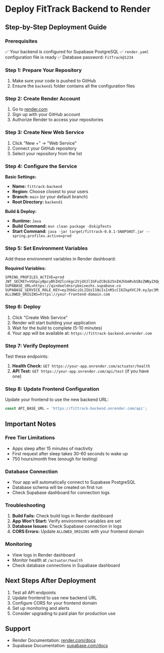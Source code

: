 # Deploy FitTrack Backend to Render

## Step-by-Step Deployment Guide

### Prerequisites
✅ Your backend is configured for Supabase PostgreSQL
✅ `render.yaml` configuration file is ready
✅ Database password: `FitTrack@1234`

### Step 1: Prepare Your Repository
1. Make sure your code is pushed to GitHub
2. Ensure the `backend1` folder contains all the configuration files

### Step 2: Create Render Account
1. Go to [render.com](https://render.com)
2. Sign up with your GitHub account
3. Authorize Render to access your repositories

### Step 3: Create New Web Service
1. Click "New +" → "Web Service"
2. Connect your GitHub repository
3. Select your repository from the list

### Step 4: Configure the Service
**Basic Settings:**
- **Name:** `fittrack-backend`
- **Region:** Choose closest to your users
- **Branch:** `main` (or your default branch)
- **Root Directory:** `backend1`

**Build & Deploy:**
- **Runtime:** `Java`
- **Build Command:** `mvn clean package -DskipTests`
- **Start Command:** `java -jar target/fittrack-0.0.1-SNAPSHOT.jar --spring.profiles.active=prod`

### Step 5: Set Environment Variables
Add these environment variables in Render dashboard:

**Required Variables:**
```
SPRING_PROFILES_ACTIVE=prod
JWT_SECRET=VGhpcyBpcyBhIHZlcnkgc2VjdXJlIGFuZCBsb25nIHJhbmRvbSBzZWNyZXQga2V5IQpKQk1uU2h2d3p5Q2Z4d2VydGh5dWlvcGFzZGZnUHJvZHVjdGlvbktleVJlbmRlcg==
SUPABASE_URL=https://qindoeldnsrybeixezhs.supabase.co
SUPABASE_SERVICE_ROLE_KEY=eyJhbGciOiJIUzI1NiIsInR5cCI6IkpXVCJ9.eyJpc3MiOiJzdXBhYmFzZSIsInJlZiI6InFpbmRvZWxkbnNyeWJlaXhlemhzIiwicm9sZSI6InNlcnZpY2Vfcm9sZSIsImlhdCI6MTc1MzgzNTkzNCwiZXhwIjoyMDY5NDExOTM0fQ.fp69aqLIE8UgYIwjh9MmFC9EcFBY917UXvH1k1GlAko
ALLOWED_ORIGINS=https://your-frontend-domain.com
```

### Step 6: Deploy
1. Click "Create Web Service"
2. Render will start building your application
3. Wait for the build to complete (5-10 minutes)
4. Your app will be available at: `https://fittrack-backend.onrender.com`

### Step 7: Verify Deployment
Test these endpoints:
1. **Health Check:** `GET https://your-app.onrender.com/actuator/health`
2. **API Test:** `GET https://your-app.onrender.com/api/test` (if you have one)

### Step 8: Update Frontend Configuration
Update your frontend to use the new backend URL:
```javascript
const API_BASE_URL = 'https://fittrack-backend.onrender.com/api';
```

## Important Notes

### Free Tier Limitations
- Apps sleep after 15 minutes of inactivity
- First request after sleep takes 30-60 seconds to wake up
- 750 hours/month free (enough for testing)

### Database Connection
- Your app will automatically connect to Supabase PostgreSQL
- Database schema will be created on first run
- Check Supabase dashboard for connection logs

### Troubleshooting
1. **Build Fails:** Check build logs in Render dashboard
2. **App Won't Start:** Verify environment variables are set
3. **Database Issues:** Check Supabase connection in logs
4. **CORS Errors:** Update `ALLOWED_ORIGINS` with your frontend domain

### Monitoring
- View logs in Render dashboard
- Monitor health at `/actuator/health`
- Check database connections in Supabase dashboard

## Next Steps After Deployment
1. Test all API endpoints
2. Update frontend to use new backend URL
3. Configure CORS for your frontend domain
4. Set up monitoring and alerts
5. Consider upgrading to paid plan for production use

## Support
- Render Documentation: [render.com/docs](https://render.com/docs)
- Supabase Documentation: [supabase.com/docs](https://supabase.com/docs)